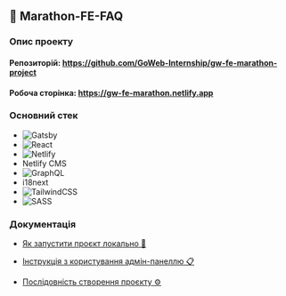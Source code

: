 ## 🚀 Marathon-FE-FAQ

### Опис проекту

#### Репозиторій: https://github.com/GoWeb-Internship/gw-fe-marathon-project

#### Робоча сторінка: https://gw-fe-marathon.netlify.app

### Основний стек

- ![Gatsby](https://img.shields.io/badge/Gatsby-%23663399.svg?style=for-the-badge&logo=gatsby&logoColor=white)
- ![React](https://img.shields.io/badge/react-%2320232a.svg?style=for-the-badge&logo=react&logoColor=%2361DAFB)
- ![Netlify](https://img.shields.io/badge/netlify-%23000000.svg?style=for-the-badge&logo=netlify&logoColor=#00C7B7)
- Netlify CMS
- ![GraphQL](https://img.shields.io/badge/-GraphQL-E10098?style=for-the-badge&logo=graphql&logoColor=white)
- i18next
- ![TailwindCSS](https://img.shields.io/badge/tailwindcss-%2338B2AC.svg?style=for-the-badge&logo=tailwind-css&logoColor=white)
- ![SASS](https://img.shields.io/badge/SASS-hotpink.svg?style=for-the-badge&logo=SASS&logoColor=white)

### Документація

- [Як запустити проєкт локально 🚀](README.launch.md)

- [Інструкція з користування адмін-панеллю 📋](README.admin.md)

- [Послідовність створення проєкту ⚙️](README.steps.md)
